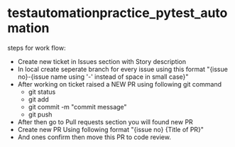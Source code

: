 # testautomationpractice_pytest_automation

steps for work flow: 
- Create new ticket in Issues section with Story description
- In local create seperate branch for every issue using this format "{issue no}-{issue name using '-' instead of space in small case}"
- After working on ticket raised a NEW PR using following git command 
   - git status
   - git add <file>
   - git commit -m "commit message"
   - git push
- After then go to Pull requests section you will found new PR
- Create new PR Using following format "{issue no} {Title of PR}"
- And ones confirm then move this PR to code review. 
